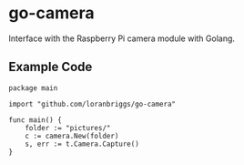# go-camera
Interface with the Raspberry Pi camera module with Golang.

## Example Code
    package main

    import "github.com/loranbriggs/go-camera"

    func main() {
        folder := "pictures/"
        c := camera.New(folder)
        s, err := t.Camera.Capture()
    }